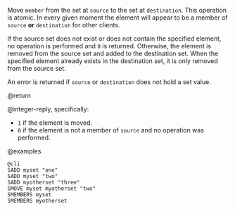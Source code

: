 Move `member` from the set at `source` to the set at `destination`.
This operation is atomic.
In every given moment the element will appear to be a member of `source` **or**
`destination` for other clients.

If the source set does not exist or does not contain the specified element, no
operation is performed and `0` is returned.
Otherwise, the element is removed from the source set and added to the
destination set.
When the specified element already exists in the destination set, it is only
removed from the source set.

An error is returned if `source` or `destination` does not hold a set value.

@return

@integer-reply, specifically:

* `1` if the element is moved.
* `0` if the element is not a member of `source` and no operation was performed.

@examples

    @cli
    SADD myset "one"
    SADD myset "two"
    SADD myotherset "three"
    SMOVE myset myotherset "two"
    SMEMBERS myset
    SMEMBERS myotherset
